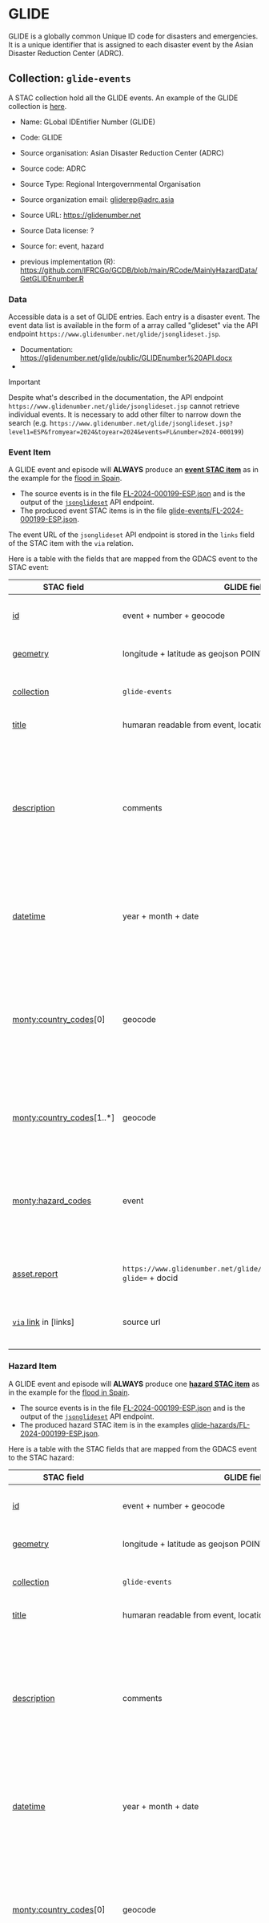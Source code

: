 # GLIDE

GLIDE is a globally common Unique ID code for disasters and emergencies. It is a unique identifier that is assigned to each disaster event by the Asian Disaster Reduction Center (ADRC).

## Collection: `glide-events`

A STAC collection hold all the GLIDE events. An example of the GLIDE collection is [here](../../../examples/glide-events/glide-events.json).

* Name: GLobal IDEntifier Number (GLIDE)
* Code: GLIDE
* Source organisation: Asian Disaster Reduction Center (ADRC)
* Source code: ADRC
* Source Type: Regional Intergovernmental Organisation
* Source organization email: gliderep@adrc.asia
* Source URL: https://glidenumber.net
* Source Data license: ?
* Source for: event, hazard

* previous implementation (R): https://github.com/IFRCGo/GCDB/blob/main/RCode/MainlyHazardData/GetGLIDEnumber.R

### Data

Accessible data is a set of GLIDE entries. Each entry is a disaster event. The event data list is available in the form of a array called "glideset" via the API endpoint `https://www.glidenumber.net/glide/jsonglideset.jsp`.

* Documentation: https://glidenumber.net/glide/public/GLIDEnumber%20API.docx
* 
> [!IMPORTANT]
> Despite what's described in the documentation, the API endpoint `https://www.glidenumber.net/glide/jsonglideset.jsp` cannot retrieve individual events. It is necessary to add other filter to narrow down the search (e.g. h`ttps://www.glidenumber.net/glide/jsonglideset.jsp?level1=ESP&fromyear=2024&toyear=2024&events=FL&number=2024-000199`)

### Event Item

A GLIDE event and episode will **ALWAYS** produce an [**event STAC item**](../../../README.md#event) as in the example for the [flood in Spain](https://www.glidenumber.net/glide/jsonglideset.jsp?level1=ESP&fromyear=2024&toyear=2024&events=FL&number=2024-000199).

* The source events is in the file [FL-2024-000199-ESP.json](FL-2024-000199-ESP.json) and is the output of the [`jsonglideset`](https://www.glidenumber.net/glide/jsonglideset.jsp?level1=ESP&fromyear=2024&toyear=2024&events=FL&number=2024-000199) API endpoint.
* The produced event STAC items is in the file [glide-events/FL-2024-000199-ESP.json](../../../examples/glide-events/FL-2024-000199-ESP.json).

The event URL of the `jsonglideset` API endpoint is stored in the `links` field of the STAC item with the `via` relation.

Here is a table with the fields that are mapped from the GDACS event to the STAC event:

| STAC field                                                                                                 | GLIDE field                                                                  | Description                                                                                                                                 |
| ---------------------------------------------------------------------------------------------------------- | ---------------------------------------------------------------------------- | ------------------------------------------------------------------------------------------------------------------------------------------- |
| [id](https://github.com/radiantearth/stac-spec/blob/master/item-spec/item-spec.md#id)                      | event + number + geocode                                                     | Unique identifier for the event                                                                                                             |
| [geometry](https://github.com/radiantearth/stac-spec/blob/master/item-spec/item-spec.md#geometry)          | longitude + latitude as geojson POINT                                        | Geometry of the event (POINT)                                                                                                               |
| [collection](https://github.com/radiantearth/stac-spec/blob/master/item-spec/item-spec.md#collection)      | `glide-events`                                                               | The collection for GDACS events                                                                                                             |
| [title](https://github.com/radiantearth/stac-spec/blob/master/commons/common-metadata.md#basics)           | humaran readable from event, location, year, month, day                      | Name of the event                                                                                                                           |
| [description](https://github.com/radiantearth/stac-spec/blob/master/commons/common-metadata.md#basics)     | comments                                                                     | Description of the event. HTML description should be privileged over plain text description and translated to markdown                      |
| [datetime](https://github.com/radiantearth/stac-spec/blob/master/commons/common-metadata.md#date-and-time) | year + month + date                                                          | Date and time of the event converted in UTC ISO 8601 format                                                                                 |
| [monty:country_codes](../../../README.md#montycountry_codes)[0]                                            | geocode                                                                      | ISO3 code of the country where the event occurred. Keywords shall also contain the human readable country name                              |
| [monty:country_codes](../../../README.md#montycountry_codes)[1..*]                                         | geocode                                                                      | List of ISO3 codes of the other countries affected by the event                                                                             |
| [monty:hazard_codes](../../../README.md#montyhazard_codes)                                                 | event                                                                        | List of hazard codes converted following the [GLIDE event type to Hazard profile mapping](#mapping-from-glide-event-type-to-hazard-profile) |
| [asset.report](https://github.com/radiantearth/stac-spec/blob/master/commons/assets.md)                    | `https://www.glidenumber.net/glide/public/search/details.jsp?glide=` + docid | Asset with the link to the GDACS report                                                                                                     |
| [`via` link](https://github.com/radiantearth/stac-spec/blob/master/commons/assets.md) in [links]           | source url                                                                   | Link to the GDACS event details page                                                                                                        |

### Hazard Item

A GLIDE event and episode will **ALWAYS** produce one [**hazard STAC item**](../../../README.md#hazard) as in the example for the [flood in Spain](https://www.glidenumber.net/glide/jsonglideset.jsp?level1=ESP&fromyear=2024&toyear=2024&events=FL&number=2024-000199).

* The source events is in the file [FL-2024-000199-ESP.json](FL-2024-000199-ESP.json) and is the output of the [`jsonglideset`](https://www.glidenumber.net/glide/jsonglideset.jsp?level1=ESP&fromyear=2024&toyear=2024&events=FL&number=2024-000199) API endpoint.
* The produced hazard STAC item is in the examples [glide-hazards/FL-2024-000199-ESP.json](../../../examples/glide-hazards/FL-2024-000199-ESP.json).

Here is a table with the STAC fields that are mapped from the GDACS event to the STAC hazard:

| STAC field                                                                                                 | GLIDE field                                                                  | Description                                                                                                                                 |
| ---------------------------------------------------------------------------------------------------------- | ---------------------------------------------------------------------------- | ------------------------------------------------------------------------------------------------------------------------------------------- |
| [id](https://github.com/radiantearth/stac-spec/blob/master/item-spec/item-spec.md#id)                      | event + number + geocode                                                     | Unique identifier for the event                                                                                                             |
| [geometry](https://github.com/radiantearth/stac-spec/blob/master/item-spec/item-spec.md#geometry)          | longitude + latitude as geojson POINT                                        | Geometry of the event (POINT)                                                                                                               |
| [collection](https://github.com/radiantearth/stac-spec/blob/master/item-spec/item-spec.md#collection)      | `glide-events`                                                               | The collection for GDACS events                                                                                                             |
| [title](https://github.com/radiantearth/stac-spec/blob/master/commons/common-metadata.md#basics)           | humaran readable from event, location, year, month, day                      | Name of the event                                                                                                                           |
| [description](https://github.com/radiantearth/stac-spec/blob/master/commons/common-metadata.md#basics)     | comments                                                                     | Description of the event. HTML description should be privileged over plain text description and translated to markdown                      |
| [datetime](https://github.com/radiantearth/stac-spec/blob/master/commons/common-metadata.md#date-and-time) | year + month + date                                                          | Date and time of the event converted in UTC ISO 8601 format                                                                                 |
| [monty:country_codes](../../../README.md#montycountry_codes)[0]                                            | geocode                                                                      | ISO3 code of the country where the event occurred. Keywords shall also contain the human readable country name                              |
| [monty:country_codes](../../../README.md#montycountry_codes)[1..*]                                         | geocode                                                                      | List of ISO3 codes of the other countries affected by the event                                                                             |
| [monty:hazard_codes](../../../README.md#montyhazard_codes)                                                 | event                                                                        | List of hazard codes converted following the [GLIDE event type to Hazard profile mapping](#mapping-from-glide-event-type-to-hazard-profile) |
| [asset.report](https://github.com/radiantearth/stac-spec/blob/master/commons/assets.md)                    | `https://www.glidenumber.net/glide/public/search/details.jsp?glide=` + docid | Asset with the link to the GDACS report                                                                                                     |
| [`via` link](https://github.com/radiantearth/stac-spec/blob/master/commons/assets.md) in [links]           | source url                                                                   | Link to the GDACS event details page                                                                                                        |
| [monty:hazard_detail](../../../README.md#montyhazard_detail)                                               | ?                                                                            | Detailed description of the hazard (more details in next section)                                                                           |

#### Hazard Detail

The [hazard_detail](../../../README.md#montyhazard_detail) field is a JSON object that contains the detailed information about the hazard. The object is a mapping of the hazard codes to the detailed information. The detailed information is a JSON object with the following fields:

| STAC field     | GLIDE field | Description            |
| -------------- | ----------- | ---------------------- |
| clusters       | event       | Hazard clusters codes  |
| severity_unit  | `glide`     | GLIDE alert level      |
| severity_value | magnitude   | Magnitude of the event |

##### Mapping from GLIDE event type to Hazard profile

There is not straightforward mapping from the GDACS event type to the [hazard profile](../../taxonomy.md#undrr-isc-2020-hazard-information-profiles). The current mapping only considers
setting the clusters field as the following:

| GLIDE event type               | Hazard profile cluster | Hazard Profile codes |
| ------------------------------ | ---------------------- | -------------------- |
| **CW** (Cold Wave)             | `HM-TEMP`              | `MH0040`             |
| **CE** (Complex Emergency)     |                        |                      |
| **DR** (Drought)               | `HM-PRECIP`            | `MH0035`             |
| **EQ** Eartquake**             | `GEO-SEIS`             | `GH0004`             |
| **EP** (Epidemic)              | `BIO-INFDISPL`         | `BI0014`             |
| **EC** (Extratropical Cyclone) | `HM-PRESS`             | `MH0031`             |
| **FR** (Fire)                  | `ENV-DEG`              | `EN0013`             |
| **FF** (Flash Flood)           | `HM-FLOOD`             | `MH0006`             |
| **FL** (Flood)                 | `HM-FLOOD`             |                      |
| **HT** (Heat Wave)             | `HM-TEMP`              | `MH0047`             |
| **IN** (Insect Infestation)    | `BIO-INFEST`           | `BI0002`             |
| **LS** (Land Slide)            |                        |                      |

More specific [hazard codes](../../taxonomy.md#undrr-isc-2020-hazard-information-profiles) can be added to the `codes` field following the characteristics of the event.

##### Hazard Magnitude and Units

?

